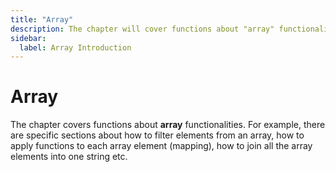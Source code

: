```yaml
---
title: "Array"
description: The chapter will cover functions about "array" functionalities
sidebar:
  label: Array Introduction
---
```


# Array
The chapter covers functions about **array** functionalities. For example, there are specific sections about how to filter elements from an array, how to apply functions to each array element (mapping), how to join all the array elements into one string etc.
